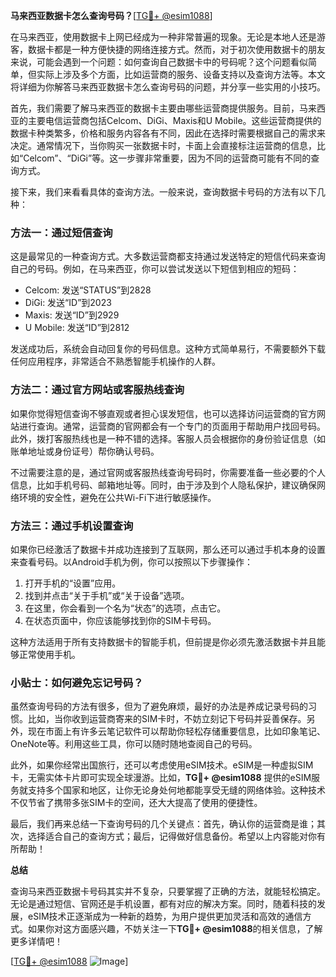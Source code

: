 **马来西亚数据卡怎么查询号码？**[[TG💪+ @esim1088](https://t.me/s/esim1088)]

在马来西亚，使用数据卡上网已经成为一种非常普遍的现象。无论是本地人还是游客，数据卡都是一种方便快捷的网络连接方式。然而，对于初次使用数据卡的朋友来说，可能会遇到一个问题：如何查询自己数据卡中的号码呢？这个问题看似简单，但实际上涉及多个方面，比如运营商的服务、设备支持以及查询方法等。本文将详细为你解答马来西亚数据卡怎么查询号码的问题，并分享一些实用的小技巧。

首先，我们需要了解马来西亚的数据卡主要由哪些运营商提供服务。目前，马来西亚的主要电信运营商包括Celcom、DiGi、Maxis和U Mobile。这些运营商提供的数据卡种类繁多，价格和服务内容各有不同，因此在选择时需要根据自己的需求来决定。通常情况下，当你购买一张数据卡时，卡面上会直接标注运营商的信息，比如“Celcom”、“DiGi”等。这一步骤非常重要，因为不同的运营商可能有不同的查询方式。

接下来，我们来看看具体的查询方法。一般来说，查询数据卡号码的方法有以下几种：

### 方法一：通过短信查询

这是最常见的一种查询方式。大多数运营商都支持通过发送特定的短信代码来查询自己的号码。例如，在马来西亚，你可以尝试发送以下短信到相应的短码：

- Celcom: 发送“STATUS”到2828
- DiGi: 发送“ID”到2023
- Maxis: 发送“ID”到2929
- U Mobile: 发送“ID”到2812

发送成功后，系统会自动回复你的号码信息。这种方式简单易行，不需要额外下载任何应用程序，非常适合不熟悉智能手机操作的人群。

### 方法二：通过官方网站或客服热线查询

如果你觉得短信查询不够直观或者担心误发短信，也可以选择访问运营商的官方网站进行查询。通常，运营商的官网都会有一个专门的页面用于帮助用户找回号码。此外，拨打客服热线也是一种不错的选择。客服人员会根据你的身份验证信息（如账单地址或身份证号）帮你确认号码。

不过需要注意的是，通过官网或客服热线查询号码时，你需要准备一些必要的个人信息，比如手机号码、邮箱地址等。同时，由于涉及到个人隐私保护，建议确保网络环境的安全性，避免在公共Wi-Fi下进行敏感操作。

### 方法三：通过手机设置查询

如果你已经激活了数据卡并成功连接到了互联网，那么还可以通过手机本身的设置来查看号码。以Android手机为例，你可以按照以下步骤操作：

1. 打开手机的“设置”应用。
2. 找到并点击“关于手机”或“关于设备”选项。
3. 在这里，你会看到一个名为“状态”的选项，点击它。
4. 在状态页面中，你应该能够找到你的SIM卡号码。

这种方法适用于所有支持数据卡的智能手机，但前提是你必须先激活数据卡并且能够正常使用手机。

### 小贴士：如何避免忘记号码？

虽然查询号码的方法有很多，但为了避免麻烦，最好的办法是养成记录号码的习惯。比如，当你收到运营商寄来的SIM卡时，不妨立刻记下号码并妥善保存。另外，现在市面上有许多云笔记软件可以帮助你轻松存储重要信息，比如印象笔记、OneNote等。利用这些工具，你可以随时随地查阅自己的号码。

此外，如果你经常出国旅行，还可以考虑使用eSIM技术。eSIM是一种虚拟SIM卡，无需实体卡片即可实现全球漫游。比如，**TG💪+ @esim1088** 提供的eSIM服务就支持多个国家和地区，让你无论身处何地都能享受无缝的网络体验。这种技术不仅节省了携带多张SIM卡的空间，还大大提高了使用的便捷性。

最后，我们再来总结一下查询号码的几个关键点：首先，确认你的运营商是谁；其次，选择适合自己的查询方式；最后，记得做好信息备份。希望以上内容能对你有所帮助！

**总结**

查询马来西亚数据卡号码其实并不复杂，只要掌握了正确的方法，就能轻松搞定。无论是通过短信、官网还是手机设置，都有对应的解决方案。同时，随着科技的发展，eSIM技术正逐渐成为一种新的趋势，为用户提供更加灵活和高效的通信方式。如果你对这方面感兴趣，不妨关注一下**TG💪+ @esim1088**的相关信息，了解更多详情吧！

[[TG💪+ @esim1088](https://t.me/s/esim1088) ![Image](https://i.postimg.cc/4NQfJmqS/Snipaste-2025-05-13-00-14-12.png)]